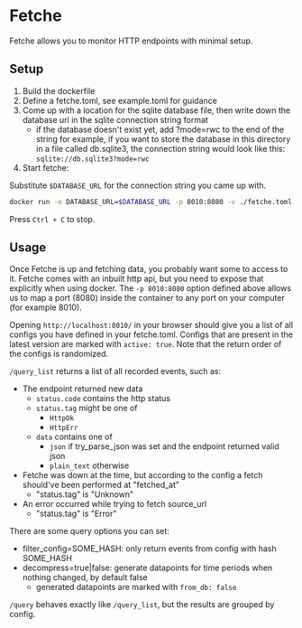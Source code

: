 # Fetche

Fetche allows you to monitor HTTP endpoints with minimal setup.

## Setup

1. Build the dockerfile
2. Define a fetche.toml, see example.toml for guidance
3. Come up with a location for the sqlite database file, then write down the database url in the sqlite connection string format
   - if the database doesn't exist yet, add ?mode=rwc to the end of the string
     for example, if you want to store the database in this directory in a file called db.sqlite3,
     the connection string would look like this: `sqlite://db.sqlite3?mode=rwc`
4. Start fetche:

Substitute `$DATABASE_URL` for the connection string you came up with.

```bash
docker run -e DATABASE_URL=$DATABASE_URL -p 8010:8080 -v ./fetche.toml:/app/fetche.toml -it --rm fetche
```

Press `Ctrl + C` to stop.

## Usage

Once Fetche is up and fetching data, you probably want some to access to it.
Fetche comes with an inbuilt http api, but you need to expose that explicitly when using docker. The `-p 8010:8080` option defined above allows us to map a port (8080) inside the container to any port on your computer (for example 8010).

Opening `http://localhost:8010/` in your browser should give you a list of all configs you have defined in your fetche.toml. Configs that are present in the latest version are marked with `active: true`. Note that the return order of the configs is randomized.

`/query_list` returns a list of all recorded events, such as:

- The endpoint returned new data
  - `status.code` contains the http status
  - `status.tag` might be one of
    - `HttpOk`
    - `HttpErr`
  - `data` contains one of
    - `json` if try_parse_json was set and the endpoint returned valid json
    - `plain_text` otherwise
- Fetche was down at the time, but according to the config a fetch should've been performed at "fetched_at"
  - "status.tag" is "Unknown"
- An error occurred while trying to fetch source_url
  - "status.tag" is "Error"

There are some query options you can set:

- filter_config=SOME_HASH: only return events from config with hash SOME_HASH
- decompress=true|false: generate datapoints for time periods when nothing changed, by default false
  - generated datapoints are marked with `from_db: false`

`/query` behaves exactly like `/query_list`, but the results are grouped by config.
